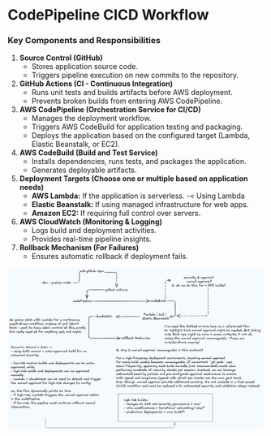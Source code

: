# CodePipeline CICD Workflow

### **Key Components and Responsibilities**  
1. **Source Control (GitHub)**  
   - Stores application source code.  
   - Triggers pipeline execution on new commits to the repository.  
2. **GitHub Actions (CI - Continuous Integration)**  
   - Runs unit tests and builds artifacts before AWS deployment.  
   - Prevents broken builds from entering AWS CodePipeline.  
3. **AWS CodePipeline (Orchestration Service for CI/CD)**  
   - Manages the deployment workflow.  
   - Triggers AWS CodeBuild for application testing and packaging.  
   - Deploys the application based on the configured target (Lambda, Elastic Beanstalk, or EC2).  
4. **AWS CodeBuild (Build and Test Service)**  
   - Installs dependencies, runs tests, and packages the application.  
   - Generates deployable artifacts.  
5. **Deployment Targets (Choose one or multiple based on application needs)**  
   - **AWS Lambda:** If the application is serverless. -< Using Lambda
   - **Elastic Beanstalk:** If using managed infrastructure for web apps.  
   - **Amazon EC2:** If requiring full control over servers.  
6. **AWS CloudWatch (Monitoring & Logging)**  
   - Logs build and deployment activities.  
   - Provides real-time pipeline insights.  
7. **Rollback Mechanism (For Failures)**  
   - Ensures automatic rollback if deployment fails. 



![codepipeline](./arc/flow2.png)

